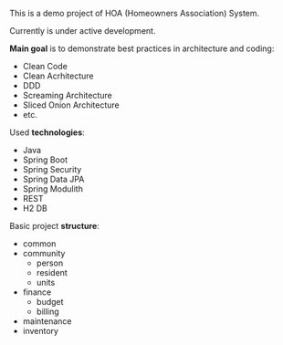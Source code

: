 This is a demo project of HOA (Homeowners Association) System.

Currently is under active development.


**Main goal** is to demonstrate best practices in architecture and coding: 
- Clean Code
- Clean Acrhitecture
- DDD
- Screaming Architecture
- Sliced Onion Architecture
- etc.


Used **technologies**:
- Java
- Spring Boot
- Spring Security
- Spring Data JPA
- Spring Modulith
- REST
- H2 DB



Basic project **structure**:
- common
- community
   - person
   - resident
   - units
- finance
   - budget
   - billing
- maintenance
- inventory


  
  


